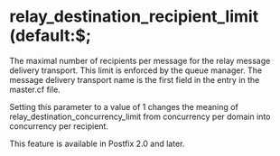 # relay_destination_recipient_limit (default:$; 

 The maximal number of recipients per message for the relay
message delivery transport. This limit is enforced by the queue
manager. The message delivery transport name is the first field in
the entry in the master.cf file.  

 Setting this parameter to a value of 1 changes the meaning of
relay_destination_concurrency_limit from concurrency per domain
into concurrency per recipient.  

 This feature is available in Postfix 2.0 and later. 


